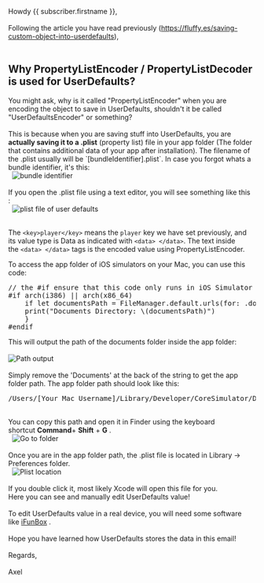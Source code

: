 Howdy {{ subscriber.firstname }},<br />
<br />
Following the article you have read previously (<a href="https://fluffy.es/saving-custom-object-into-userdefaults"><span>https://fluffy.es/saving-custom-object-into-userdefaults</span></a>),&nbsp;<br />
&nbsp;
<h2>Why PropertyListEncoder / PropertyListDecoder is used for UserDefaults?</h2>
You might ask, why is it called "PropertyListEncoder" when you are encoding the object to save in UserDefaults, shouldn't it be called "UserDefaultsEncoder" or something?<br />
<br />
This is because when you are saving stuff into UserDefaults, you are <strong>actually saving it to a .plist</strong> (property list) file in your app folder (The folder that contains additional data of your app after installation). The filename of the .plist usually will be `[bundleIdentifier].plist`. In case you forgot whats a bundle identifier, it's this: &nbsp;<br />
&nbsp;&nbsp;<img alt="bundle identifier" src="https://fluffypublic.s3.amazonaws.com/email/1-userdefaults/bundleIdentifier.png" /><br />
<br />
If you open the .plist file using a text editor, you will see something like this :&nbsp;<br />
&nbsp; <img alt="plist file of user defaults" src="https://fluffypublic.s3.amazonaws.com/email/1-userdefaults/plist.png" /><br />
&nbsp;
<p>The&nbsp;<code>&lt;key&gt;player&lt;/key&gt;</code>&nbsp;means the&nbsp;<code>player</code>&nbsp;key we have set previously, and its value type is Data as indicated with&nbsp;<code>&lt;data&gt; &lt;/data&gt;</code>. The text inside the&nbsp;<code>&lt;data&gt; &lt;/data&gt;</code>&nbsp;tags is the encoded value using PropertyListEncoder.</p>

<p>To access the app folder of iOS simulators on your Mac, you can use this code:</p>

<pre>
// the #if ensure that this code only runs in iOS Simulator but not real device
#if arch(i386) || arch(x86_64)
    if let documentsPath = FileManager.default.urls(for: .documentDirectory, in: .userDomainMask).first?.path {
    print("Documents Directory: \(documentsPath)")
    }
#endif</pre>
This will output the path of the documents folder inside the app folder:&nbsp;&nbsp;<br />
<br />
<img alt="Path output" src="https://fluffypublic.s3.amazonaws.com/email/1-userdefaults/pathOutput.png" /><br />
<br />
Simply remove the 'Documents' at the back of the string to get the app folder path. The app folder path should look like this:
<pre>
/Users/[Your Mac Username]/Library/Developer/CoreSimulator/Devices/[Device UUID]/data/Containers/Data/Application/[App UUID]/</pre>
<br />
You can copy this path and open it in Finder using the keyboard shortcut&nbsp;<strong>Command</strong>+&nbsp;<strong>Shift</strong>&nbsp;+&nbsp;<strong>G</strong>&nbsp;.<br />
&nbsp; <img alt="Go to folder" src="https://fluffypublic.s3.amazonaws.com/email/1-userdefaults/goto.png" /><br />
<br />
Once you are in the app folder path, the .plist file is located in Library -&gt; Preferences folder.<br />
&nbsp; <img alt="Plist location" src="https://fluffypublic.s3.amazonaws.com/email/1-userdefaults/plistlocation.png" /><br />
<br />
If you double click it, most likely Xcode will open this file for you.<br />
Here you can see and manually edit UserDefaults value!<br />
<br />
To edit UserDefaults value in a real device, you will need some software like&nbsp;<a href="http://www.i-funbox.com/">iFunBox</a>&nbsp;.<br />
<br />
Hope you have learned how UserDefaults stores the data in this email!<br />
<br />
Regards,<br />
<br />
Axel